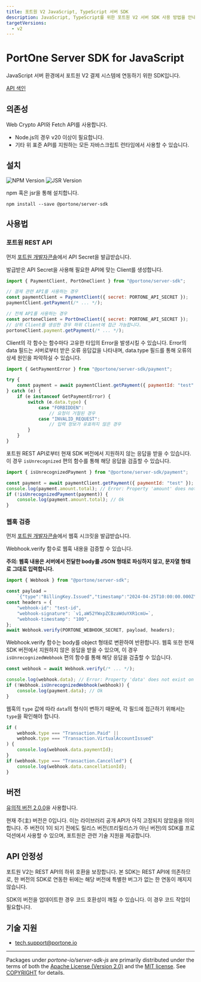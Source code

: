 ```yaml
---
title: 포트원 V2 JavaScript, TypeScript 서버 SDK
description: JavaScript, TypeScript를 위한 포트원 V2 서버 SDK 사용 방법을 안내합니다.
targetVersions:
  - v2
---
```


# PortOne Server SDK for JavaScript

JavaScript 서버 환경에서 포트원 V2 결제 시스템에 연동하기 위한 SDK입니다.

[API 색인](https://portone-io.github.io/server-sdk/js/)

## 의존성

Web Crypto API와 Fetch API를 사용합니다.

- Node.js의 경우 v20 이상이 필요합니다.
- 기타 위 표준 API를 지원하는 모든 자바스크립트 런타임에서 사용할 수 있습니다.

## 설치

![NPM Version](https://img.shields.io/npm/v/%40portone%2Fserver-sdk)
![JSR Version](https://img.shields.io/jsr/v/%40portone/server-sdk)

npm 혹은 jsr을 통해 설치합니다.

```shell
npm install --save @portone/server-sdk
```

## 사용법

### 포트원 REST API

먼저
[포트원 개발자콘솔](https://admin.portone.io/integration-v2/manage/api-keys?version=v2)에서
API Secret을 발급받습니다.

발급받은 API Secret을 사용해 필요한 API에 맞는 Client를 생성합니다.

```js
import { PaymentClient, PortOneClient } from "@portone/server-sdk";

// 결제 관련 API를 사용하는 경우
const paymentClient = PaymentClient({ secret: PORTONE_API_SECRET });
paymentClient.getPayment(/* ... */);

// 전체 API를 사용하는 경우
const portoneClient = PortOneClient({ secret: PORTONE_API_SECRET });
// 상위 Client를 생성한 경우 하위 Client에 접근 가능합니다.
portoneClient.payment.getPayment(/* ... */);
```

Client의 각 함수는 함수마다 고유한 타입의 Error을 발생시킬 수 있습니다. Error의
data 필드는 서버로부터 받은 오류 응답값을 나타내며, data.type 필드를 통해 오류의
상세 원인을 파악하실 수 있습니다.

```js
import { GetPaymentError } from "@portone/server-sdk/payment";

try {
    const payment = await paymentClient.getPayment({ paymentId: "test" });
} catch (e) {
    if (e instanceof GetPaymentError) {
        switch (e.data.type) {
            case "FORBIDDEN":
                // 요청이 거절된 경우
            case "INVALID_REQUEST":
                // 입력 정보가 유효하지 않은 경우
        }
    }
}
```

포트원 REST API로부터 현재 SDK 버전에서 지원하지 않는 응답을 받을 수 있습니다.
이 경우 `isUnrecognized` 편의 함수를 통해 해당 응답을 검출할 수 있습니다.

```js
import { isUnrecognizedPayment } from "@portone/server-sdk/payment";

const payment = await paymentClient.getPayment({ paymentId: "test" });
console.log(payment.amount.total); // Error: Property 'amount' does not exist on type 'Payment'.
if (!isUnrecognizedPayment(payment)) {
    console.log(payment.amount.total); // Ok
}
```

### 웹훅 검증

먼저
[포트원 개발자콘솔](https://admin.portone.io/integration-v2/manage/webhook?version=V2)에서
웹훅 시크릿을 발급받습니다.

Webhook.verify 함수로 웹훅 내용을 검증할 수 있습니다.

**주의: 웹훅 내용은 서버에서 전달한 body를 JSON 형태로 파싱하지 않고, 문자열
형태로 그대로 입력합니다.**

```js
import { Webhook } from "@portone/server-sdk";

const payload =
    `{"type":"BillingKey.Issued","timestamp":"2024-04-25T10:00:00.000Z","data":{"storeId":"store-61e0db3d-b967-47db-8b50-96002da90d55","billingKey":"billing-key-75ae3cab-6afe-422d-bf34-3a7b1762451d"}}`;
const headers = {
    "webhook-id": "test-id",
    "webhook-signature": `v1,aW52YWxpZCBzaWduYXR1cmU=`,
    "webhook-timestamp": "100",
};
await Webhook.verify(PORTONE_WEBHOOK_SECRET, payload, headers);
```

Webhook.verify 함수는 body를 object 형태로 변환하여 반환합니다. 웹훅 또한 현재
SDK 버전에서 지원하지 않은 응답을 받을 수 있으며, 이 경우
`isUnrecognizedWebhook` 편의 함수를 통해 해당 응답을 검출할 수 있습니다.

```js
const webhook = await Webhook.verify(/* ... */);

console.log(webhook.data); // Error: Property 'data' does not exist on type 'Webhook'.
if (!Webhook.isUnrecognizedWebhook(webhook)) {
    console.log(payment.data); // Ok
}
```

웹훅의 `type` 값에 따라 `data`의 형식이 변하기 때문에, 각 필드에 접근하기
위해서는 `type`을 확인해야 합니다.

```js
if (
    webhook.type === "Transaction.Paid" ||
    webhook.type === "Transaction.VirtualAccountIssued"
) {
    console.log(webhook.data.paymentId);
}
if (webhook.type === "Transaction.Cancelled") {
    console.log(webhook.data.cancellationId);
}
```

## 버전

[유의적 버전 2.0.0](https://semver.org/spec/v2.0.0.html)을 사용합니다.

현재 주(主) 버전은 0입니다. 이는 라이브러리 공개 API가 아직 고정되지 않았음을
의미합니다. 주 버전이 1이 되기 전에도 릴리스 버전(프리릴리스가 아닌 버전)의
SDK를 프로덕션에서 사용할 수 있으며, 포트원은 관련 기술 지원을 제공합니다.

## API 안정성

포트원 V2는 REST API의 하위 호환을 보장합니다. 본 SDK는 REST API에 의존하므로,
한 버전의 SDK로 연동한 뒤에는 해당 버전에 특별한 버그가 없는 한 연동이 깨지지
않습니다.

SDK의 버전을 업데이트한 경우 코드 호환성이 깨질 수 있습니다. 이 경우 코드 작업이
필요합니다.

## 기술 지원

- tech.support@portone.io

---

Packages under _portone-io/server-sdk-js_ are primarily distributed under the
terms of both the [Apache License (Version 2.0)] and the [MIT license]. See
[COPYRIGHT] for details.

[MIT license]: LICENSE-MIT
[Apache License (Version 2.0)]: LICENSE-APACHE
[COPYRIGHT]: COPYRIGHT
